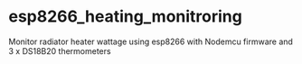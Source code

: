 # esp8266_heating_monitroring
Monitor radiator heater wattage using esp8266 with Nodemcu firmware and 3 x DS18B20 thermometers
